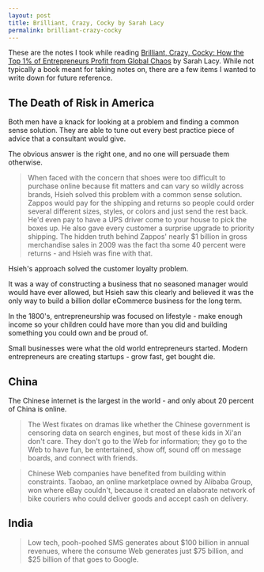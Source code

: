 ```yaml
---
layout: post
title: Brilliant, Crazy, Cocky by Sarah Lacy
permalink: brilliant-crazy-cocky
---
```

These are the notes I took while reading [Brilliant, Crazy, Cocky: How the Top 1% of Entrepreneurs Profit from Global Chaos](http://www.amazon.com/Brilliant-Crazy-Cocky-Entrepreneurs-Profit/dp/0470580097) by Sarah Lacy.  While not typically a book meant for taking notes on, there are a few items I wanted to write down for future reference.

<!-- more -->

## The Death of Risk in America

Both men have a knack for looking at a problem and finding a common sense solution.  They are able to tune out every best practice piece of advice that a consultant would give.

The obvious answer is the right one, and no one will persuade them otherwise.

> When faced with the concern that shoes were too difficult to purchase online because fit matters and can vary so wildly across brands, Hsieh solved this problem with a common sense solution.  Zappos would pay for the shipping and returns so people could order several different sizes, styles, or colors and just send the rest back.  He'd even pay to have a UPS driver come to your house to pick the boxes up.  He also gave every customer a surprise upgrade to priority shipping.  The hidden truth behind Zappos' nearly $1 billion in gross merchandise sales in 2009 was the fact tha some 40 percent were returns - and Hsieh was fine with that.

Hsieh's approach solved the customer loyalty problem.

It was a way of constructing a business that no seasoned manager would would have ever allowed, but Hsieh saw this clearly and believed it was the only way to build a billion dollar eCommerce business for the long term.

In the 1800's, entrepreneurship was focused on lifestyle - make enough income so your children could have more than you did and building something you could own and be proud of.

Small businesses were what the old world entrepreneurs started.  Modern entrepreneurs are creating startups - grow fast, get bought die.  

## China

The Chinese internet is the largest in the world - and only about 20 percent of China is online.

> The West fixates on dramas like whether the Chinese government is censoring data on search engines, but most of these kids in Xi'an don't care.  They don't go to the Web for information; they go to the Web to have fun, be entertained, show off, sound off on message boards, and connect with friends.


> Chinese Web companies have benefited from building within constraints.  Taobao, an online marketplace owned by Alibaba Group, won where eBay couldn't, because it created an elaborate network of bike couriers who could deliver goods and accept cash on delivery.

## India

> Low tech, pooh-poohed SMS generates about $100 billion in annual revenues, where the consume Web generates just $75 billion, and $25 billion of that goes to Google.
